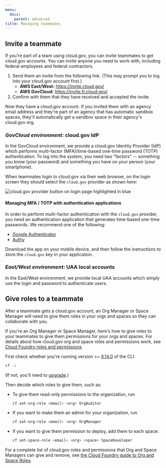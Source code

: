 ```yaml
---
menu:
  docs:
    parent: advanced
title: Managing teammates
---
```


## Invite a teammate

If you're part of a team using cloud.gov, you can invite teammates to get cloud.gov accounts. You can invite anyone you need to work with, including federal employees and federal contractors.

1. Send them an invite from the following link. (This may prompt you to log into your cloud.gov account first.)
    * **AWS East/West:** https://invite.cloud.gov/
    * **AWS GovCloud:** https://invite.fr.cloud.gov/
1. Confirm with them that they have received and accepted the invite.

Now they have a cloud.gov account. If you invited them with an agency email address and they're part of an agency that has automatic sandbox spaces, they'll automatically get a sandbox space in their agency's cloud.gov org.

### *GovCloud environment:* cloud.gov IdP

In the GovCloud environment, we provide a cloud.gov Identity Provider (IdP) which performs multi-factor (MFA)/time-based one-time password (TOTP) authentication. To log into the system, you need two "factors" -- something you know (your password) and something you have on your person (your smartphone).

When teammates login to cloud.gov via their web browser, on the login screen they should select the `cloud.gov` provider as shown here:

![cloud.gov provider button on login page highlighted in blue](/img/cloud-gov-idp-button.png "cloud.gov provider button to login page is highlighted in blue")

#### Managing MFA / TOTP with authentication applications

In order to perform multi-factor authentication with the `cloud.gov` provider, you need an authentication application that generates time-based one-time passwords. We recommend one of the following:

- [Google Authenticator](https://support.google.com/accounts/answer/1066447?hl=en)
- [Authy](https://www.authy.com/app/mobile)

Download the app on your mobile device, and then follow the instructions to store the `cloud.gov` key in your application.

### *East/West environment:* UAA local accounts

In the East/West environment, we provide local UAA accounts which simply use the
login and password to authenticate users.

## Give roles to a teammate

After a teammate gets a cloud.gov account, an Org Manager or Space Manager will need to give them roles in your orgs and spaces so they can collaborate with you.

If you're an Org Manager or Space Manager, here's how to give roles to your teammates to give them permissions for your orgs and spaces. For details about how cloud.gov org and space roles and permissions work, see [Cloud Foundry roles and permissions](http://docs.cloudfoundry.org/concepts/roles.html#roles).

First check whether you're running version >= [6.14.0](https://github.com/cloudfoundry/cli/releases/tag/v6.14.0) of the CLI:

```bash
cf -v
```

(If not, you'll need to [upgrade](https://docs.cloudfoundry.org/devguide/installcf/install-go-cli.html).)

Then decide which roles to give them, such as:

* To give them read-only permissions to the organization, run

    ```bash
    cf set-org-role <email> <org> OrgAuditor
    ```

* If you want to make them an admin for your organization, run

    ```bash
    cf set-org-role <email> <org> OrgManager
    ```
* If you want to give them permission to deploy, add them to each space:

    ```bash
    cf set-space-role <email> <org> <space> SpaceDeveloper
    ```

For a complete list of cloud.gov roles and permissions that Org and Space Managers can give and remove, see [the Cloud Foundry guide to Org and Space Roles](https://docs.cloudfoundry.org/adminguide/cli-user-management.html#orgs-spaces).
